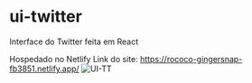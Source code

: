 # ui-twitter
Interface do Twitter feita em React

Hospedado no Netlify
Link do site: https://rococo-gingersnap-fb3851.netlify.app/
![UI-TT](https://user-images.githubusercontent.com/85517774/161130064-ed431a81-fabe-42eb-97dd-f36fdabb3ef4.png)
